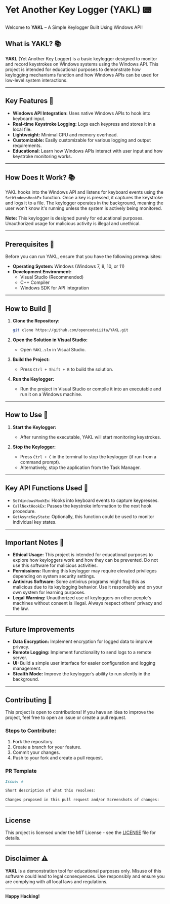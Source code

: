 # Yet Another Key Logger (YAKL) 📟

Welcome to **YAKL** – A Simple Keylogger Built Using Windows API!

## What is YAKL? 📚
**YAKL** (Yet Another Key Logger) is a basic keylogger designed to monitor and record keystrokes on Windows systems using the Windows API. This project is intended for educational purposes to demonstrate how keylogging mechanisms function and how Windows APIs can be used for low-level system interactions.

---

## Key Features 🧷

- **Windows API Integration:** Uses native Windows APIs to hook into keyboard input.
- **Real-time Keystroke Logging:** Logs each keypress and stores it in a local file.
- **Lightweight:** Minimal CPU and memory overhead.
- **Customizable:** Easily customizable for various logging and output requirements.
- **Educational:** Learn how Windows APIs interact with user input and how keystroke monitoring works.

---

## How Does It Work? 📚

YAKL hooks into the Windows API and listens for keyboard events using the `SetWindowsHookEx` function. Once a key is pressed, it captures the keystroke and logs it to a file. The keylogger operates in the background, meaning the user won't know it's running unless the system is actively being monitored.

**Note:** This keylogger is designed purely for educational purposes. Unauthorized usage for malicious activity is illegal and unethical.

---

## Prerequisites 🧾

Before you can run YAKL, ensure that you have the following prerequisites:

- **Operating System:** Windows (Windows 7, 8, 10, or 11)
- **Development Environment:**
  - Visual Studio (Recommended)
  - C++ Compiler
  - Windows SDK for API integration

---

## How to Build 🔨

1. **Clone the Repository:**
   ```bash
   git clone https://github.com/opencodeiiita/YAKL.git
   ```

2. **Open the Solution in Visual Studio:**
   - Open `YAKL.sln` in Visual Studio.

3. **Build the Project:**
   - Press `Ctrl + Shift + B` to build the solution.

4. **Run the Keylogger:**
   - Run the project in Visual Studio or compile it into an executable and run it on a Windows machine.

---

## How to Use 🧷

1. **Start the Keylogger:**
   - After running the executable, YAKL will start monitoring keystrokes.

2. **Stop the Keylogger:**
   - Press `Ctrl + C` in the terminal to stop the keylogger (if run from a command prompt).
   - Alternatively, stop the application from the Task Manager.

---

## Key API Functions Used 🚀

- `SetWindowsHookEx`: Hooks into keyboard events to capture keypresses.
- `CallNextHookEx`: Passes the keystroke information to the next hook procedure.
- `GetAsyncKeyState`: Optionally, this function could be used to monitor individual key states.

---

## Important Notes 🧾

- **Ethical Usage:** This project is intended for educational purposes to explore how keyloggers work and how they can be prevented. Do not use this software for malicious activities.
- **Permissions:** Running this keylogger may require elevated privileges depending on system security settings.
- **Antivirus Software:** Some antivirus programs might flag this as malicious due to its keylogging behavior. Use it responsibly and on your own system for learning purposes.
- **Legal Warning:** Unauthorized use of keyloggers on other people's machines without consent is illegal. Always respect others' privacy and the law.

---

## Future Improvements

- **Data Encryption:** Implement encryption for logged data to improve privacy.
- **Remote Logging:** Implement functionality to send logs to a remote server.
- **UI:** Build a simple user interface for easier configuration and logging management.
- **Stealth Mode:** Improve the keylogger’s ability to run silently in the background.

---

## Contributing 📝

This project is open to contributions! If you have an idea to improve the project, feel free to open an issue or create a pull request.

### Steps to Contribute:
1. Fork the repository.
2. Create a branch for your feature.
3. Commit your changes.
4. Push to your fork and create a pull request.

### PR Template 

```markdown
Issue: #

Short description of what this resolves:

Changes proposed in this pull request and/or Screenshots of changes:
```

---

## License

This project is licensed under the MIT License - see the [LICENSE](LICENSE) file for details.

---

## Disclaimer ⚠️

**YAKL** is a demonstration tool for educational purposes only. Misuse of this software could lead to legal consequences. Use responsibly and ensure you are complying with all local laws and regulations.

---

**Happy Hacking!**
